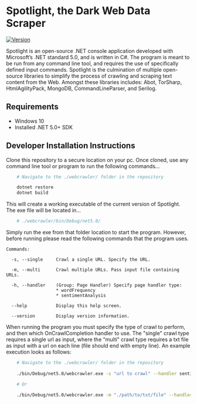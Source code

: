 # Spotlight, the Dark Web Data Scraper

[![Version](https://badge.fury.io/gh/tterb%2FHyde.svg)](https://badge.fury.io/gh/tterb%2FHyde)

<!-- <img alt="C#" src="https://img.shields.io/badge/c%23%20-%23239120.svg?&style=for-the-badge&logo=c-sharp&logoColor=white"/> -->

<!-- <br></br> -->

Spotlight is an open-source .NET console application developed with Microsoft’s .NET standard 5.0, and is written in C#. The program is meant to be run from any command line tool, and requires the use of specifically defined input commands. Spotlight is the culmination of multiple open-source libraries to simplify the process of crawling and scraping text content from the Web. Amongst these libraries includes: Abot, TorSharp, HtmlAgilityPack, MongoDB, CommandLineParser, and Serilog.

## Requirements

* Windows 10
* Installed .NET 5.0+ SDK

## Developer Installation Instructions

Clone this repository to a secure location on your pc. Once cloned, use any command line tool or program to run the following commands...

```sh
    # Navigate to the ./webcrawler/ folder in the repository

    dotnet restore
    dotnet build
```

This will create a working executable of the current version of Spotlight. The exe file will be located in...

```sh
    # ./webcrawler/bin/Debug/net5.0/
```

Simply run the exe from that folder location to start the program. However, before running please read the following commands that the program uses.

```
Commands:

  -s, --single     Crawl a single URL. Specify the URL.

  -m, --multi      Crawl multiple URLs. Pass input file containing URLs.

  -h, --handler    (Group: Page Handler) Specify page handler type:     
                   * wordFrequency
                   * sentimentAnalysis

  --help           Display this help screen.

  --version        Display version information.

```

When running the program you must specify the type of crawl to perform, and then which OnCrawlCompletion handler to use. The "single" crawl type requires a single url as input, where the "multi" crawl type requires a txt file as input with a url on each line (file should end with empty line). An example execution looks as follows:

```sh
    # Navigate to the ./webcrawler/ folder in the repository
    
    ./bin/Debug/net5.0/webcrawler.exe -s "url to crawl" --handler sentimentAnalysis

    # Or

    ./bin/Debug/net5.0/webcrawler.exe -m "./path/to/txt/file" --handler sentimentAnalysis
```
